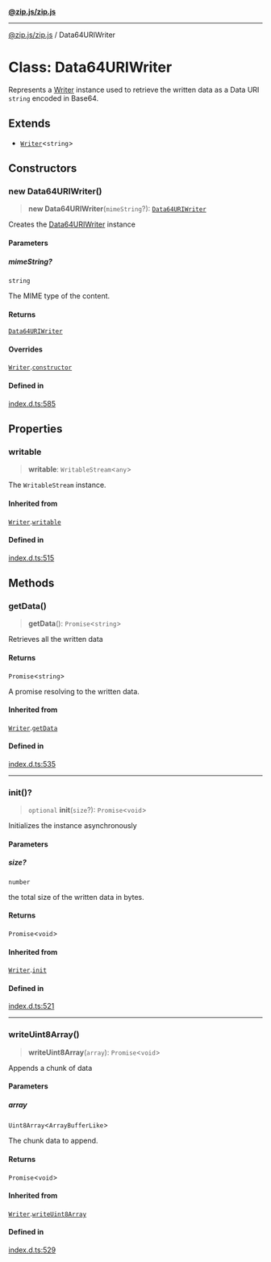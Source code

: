 [**@zip.js/zip.js**](../README.md)

***

[@zip.js/zip.js](../globals.md) / Data64URIWriter

# Class: Data64URIWriter

Represents a [Writer](Writer.md) instance used to retrieve the written data as a Data URI `string` encoded in Base64.

## Extends

- [`Writer`](Writer.md)\<`string`\>

## Constructors

### new Data64URIWriter()

> **new Data64URIWriter**(`mimeString`?): [`Data64URIWriter`](Data64URIWriter.md)

Creates the [Data64URIWriter](Data64URIWriter.md) instance

#### Parameters

##### mimeString?

`string`

The MIME type of the content.

#### Returns

[`Data64URIWriter`](Data64URIWriter.md)

#### Overrides

[`Writer`](Writer.md).[`constructor`](Writer.md#constructors)

#### Defined in

[index.d.ts:585](https://github.com/gildas-lormeau/zip.js/blob/24ecd74cb4237f29fe97eb10cff1144c3877ce3d/index.d.ts#L585)

## Properties

### writable

> **writable**: `WritableStream`\<`any`\>

The `WritableStream` instance.

#### Inherited from

[`Writer`](Writer.md).[`writable`](Writer.md#writable)

#### Defined in

[index.d.ts:515](https://github.com/gildas-lormeau/zip.js/blob/24ecd74cb4237f29fe97eb10cff1144c3877ce3d/index.d.ts#L515)

## Methods

### getData()

> **getData**(): `Promise`\<`string`\>

Retrieves all the written data

#### Returns

`Promise`\<`string`\>

A promise resolving to the written data.

#### Inherited from

[`Writer`](Writer.md).[`getData`](Writer.md#getdata)

#### Defined in

[index.d.ts:535](https://github.com/gildas-lormeau/zip.js/blob/24ecd74cb4237f29fe97eb10cff1144c3877ce3d/index.d.ts#L535)

***

### init()?

> `optional` **init**(`size`?): `Promise`\<`void`\>

Initializes the instance asynchronously

#### Parameters

##### size?

`number`

the total size of the written data in bytes.

#### Returns

`Promise`\<`void`\>

#### Inherited from

[`Writer`](Writer.md).[`init`](Writer.md#init)

#### Defined in

[index.d.ts:521](https://github.com/gildas-lormeau/zip.js/blob/24ecd74cb4237f29fe97eb10cff1144c3877ce3d/index.d.ts#L521)

***

### writeUint8Array()

> **writeUint8Array**(`array`): `Promise`\<`void`\>

Appends a chunk of data

#### Parameters

##### array

`Uint8Array`\<`ArrayBufferLike`\>

The chunk data to append.

#### Returns

`Promise`\<`void`\>

#### Inherited from

[`Writer`](Writer.md).[`writeUint8Array`](Writer.md#writeuint8array)

#### Defined in

[index.d.ts:529](https://github.com/gildas-lormeau/zip.js/blob/24ecd74cb4237f29fe97eb10cff1144c3877ce3d/index.d.ts#L529)
